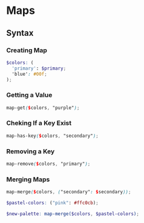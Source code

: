 # Maps

## Syntax
### Creating Map
```scss
$colors: (
  'primary': $primary;
  'blue': #00f;
);
```
### Getting a Value
```scss
map-get($colors, "purple");
```

### Cheking If a Key Exist
```scss
map-has-key($colors, "secondary");
```

### Removing a Key
```scss 
map-remove($colors, "primary");  
```

### Merging Maps
```scss
map-merge($colors, ("secondary": $secondary));

$pastel-colors: ("pink": #ffc0cb);

$new-palette: map-merge($colors, $pastel-colors);
```

